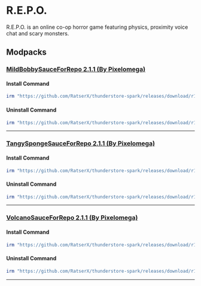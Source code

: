 # R.E.P.O.

R.E.P.O. is an online co-op horror game featuring physics, proximity voice chat and scary monsters.

## Modpacks

### [MildBobbySauceForRepo 2.1.1 (By Pixelomega)](https://thunderstore.io/c/repo/p/Pixelomega/MildBobbySauceForRepo/)

#### Install Command

````ps1
irm "https://github.com/RatserX/thunderstore-spark/releases/download/r14853586036/REPO-Pixelomega-MildBobbySauceForRepo-Install.ps1" | iex
```` 

#### Uninstall Command

````ps1
irm "https://github.com/RatserX/thunderstore-spark/releases/download/r14853586036/REPO-Pixelomega-MildBobbySauceForRepo-Uninstall.ps1" | iex
```` 

---

### [TangySpongeSauceForRepo 2.1.1 (By Pixelomega)](https://thunderstore.io/c/repo/p/Pixelomega/TangySpongeSauceForRepo/)

#### Install Command

````ps1
irm "https://github.com/RatserX/thunderstore-spark/releases/download/r14853586036/REPO-Pixelomega-TangySpongeSauceForRepo-Install.ps1" | iex
```` 

#### Uninstall Command

````ps1
irm "https://github.com/RatserX/thunderstore-spark/releases/download/r14853586036/REPO-Pixelomega-TangySpongeSauceForRepo-Uninstall.ps1" | iex
```` 

---

### [VolcanoSauceForRepo 2.1.1 (By Pixelomega)](https://thunderstore.io/c/repo/p/Pixelomega/VolcanoSauceForRepo/)

#### Install Command

````ps1
irm "https://github.com/RatserX/thunderstore-spark/releases/download/r14853586036/REPO-Pixelomega-VolcanoSauceForRepo-Install.ps1" | iex
```` 

#### Uninstall Command

````ps1
irm "https://github.com/RatserX/thunderstore-spark/releases/download/r14853586036/REPO-Pixelomega-VolcanoSauceForRepo-Uninstall.ps1" | iex
```` 

---


